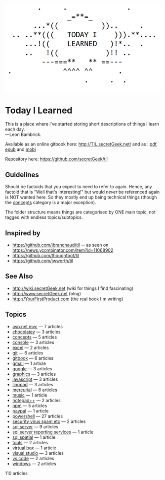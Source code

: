 ![Today I Learned](today_i_learned.png)


# Today I Learned

This is a place where I've started storing short descriptions of things I learn each day.
<br />&mdash;Leon Bambrick.

Available as an online gitbook here: http://TIL.secretGeek.net/ and as : [pdf](https://www.gitbook.com/download/pdf/book/secretgeek/til), [epub](https://www.gitbook.com/download/epub/book/secretgeek/til) and [mobi](https://www.gitbook.com/download/mobi/book/secretgeek/til)

Repository here: https://github.com/secretGeek/til

## Guidelines

Should be factoids that you expect to need to refer to again. Hence, any factoid that is "Well that's interesting!" but would *never* be referenced again is NOT wanted here. So they mostly end up being technical things (though the [concepts](concepts/01_summary.md) category is a major exception).

The folder structure means things are categorised by ONE main topic, not tagged with endless topics/subtopics.

## Inspired by

 * https://github.com/jbranchaud/til -- as seen on https://news.ycombinator.com/item?id=11068902
 * https://github.com/thoughtbot/til
 * https://github.com/jwworth/til

## See Also

 * http://wiki.secretGeek.net (wiki for things I find fascinating)
 * http://www.secretGeek.net (blog)
 * http://YourFirstProduct.com (the real book I'm writing)




## Topics

 * [asp.net mvc](asp.net_mvc/01_summary.md) &mdash; 7 articles
 * [chocolatey](chocolatey/01_summary.md) &mdash; 3 articles
 * [concepts](concepts/01_summary.md) &mdash; 5 articles
 * [console](console/01_summary.md) &mdash; 3 articles
 * [excel](excel/01_summary.md) &mdash; 2 articles
 * [git](git/01_summary.md) &mdash; 6 articles
 * [gitbook](gitbook/01_summary.md) &mdash; 6 articles
 * [gmail](gmail/01_summary.md) &mdash; 1 article
 * [google](google/01_summary.md) &mdash; 3 articles
 * [graphics](graphics/01_summary.md) &mdash; 3 articles
 * [javascript](javascript/01_summary.md) &mdash; 3 articles
 * [linqpad](linqpad/01_summary.md) &mdash; 3 articles
 * [mercurial](mercurial/01_summary.md) &mdash; 6 articles
 * [music](music/01_summary.md) &mdash; 1 article
 * [notepad++](notepad++/01_summary.md) &mdash; 2 articles
 * [npm](npm/01_summary.md) &mdash; 5 articles
 * [paypal](paypal/01_summary.md) &mdash; 1 article
 * [powershell](powershell/01_summary.md) &mdash; 27 articles
 * [security virus spam etc](security_virus_spam_etc/01_summary.md) &mdash; 2 articles
 * [sql server](sql_server/01_summary.md) &mdash; 9 articles
 * [sql server reporting services](sql_server_reporting_services/01_summary.md) &mdash; 1 article
 * [sql spatial](sql_spatial/01_summary.md) &mdash; 1 article
 * [tools](tools/01_summary.md) &mdash; 2 articles
 * [virtual box](virtual_box/01_summary.md) &mdash; 1 article
 * [visual studio](visual_studio/01_summary.md) &mdash; 3 articles
 * [vs code](vs_code/01_summary.md) &mdash; 2 articles
 * [windows](windows/01_summary.md) &mdash; 2 articles

110 articles

